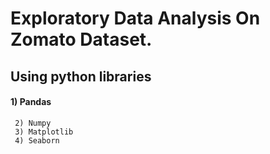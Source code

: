 # Exploratory Data Analysis On Zomato Dataset.

## Using python libraries 
#### 1) Pandas
     2) Numpy
     3) Matplotlib
     4) Seaborn
